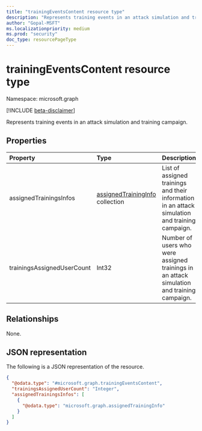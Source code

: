```yaml
---
title: "trainingEventsContent resource type"
description: "Represents training events in an attack simulation and training campaign."
author: "Gopal-MSFT"
ms.localizationpriority: medium
ms.prod: "security"
doc_type: resourcePageType
---
```


# trainingEventsContent resource type

Namespace: microsoft.graph

[!INCLUDE [beta-disclaimer](../../includes/beta-disclaimer.md)]

Represents training events in an attack simulation and training campaign.

## Properties
|Property|Type|Description|
|:---|:---|:---|
|assignedTrainingsInfos|[assignedTrainingInfo](../resources/assignedtraininginfo.md) collection|List of assigned trainings and their information in an attack simulation and training campaign.|
|trainingsAssignedUserCount|Int32|Number of users who were assigned trainings in an attack simulation and training campaign.|

## Relationships
None.

## JSON representation
The following is a JSON representation of the resource.
<!-- {
  "blockType": "resource",
  "@odata.type": "microsoft.graph.trainingEventsContent"
}
-->
``` json
{
  "@odata.type": "#microsoft.graph.trainingEventsContent",
  "trainingsAssignedUserCount": "Integer",
  "assignedTrainingsInfos": [
    {
      "@odata.type": "microsoft.graph.assignedTrainingInfo"
    }
  ]
}
```


